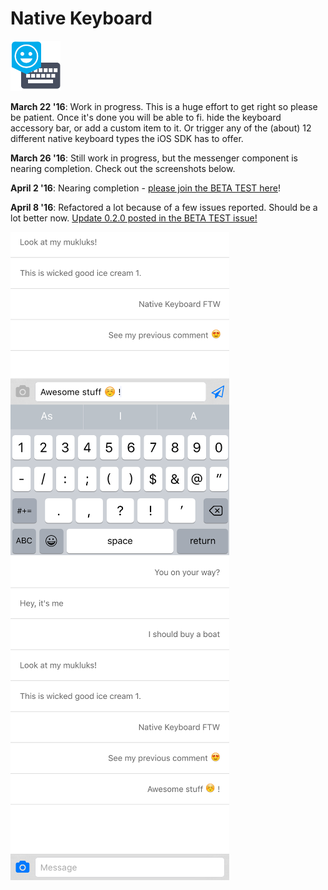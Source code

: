 Native Keyboard
===============

<img src="nativekeyboard.png" width="80px"/>

__March 22 '16__: Work in progress. This is a huge effort to get right so please be patient. Once it's done you will be able to fi. hide the keyboard accessory bar, or add a custom item to it. Or trigger any of the (about) 12 different native keyboard types the iOS SDK has to offer.

__March 26 '16__: Still work in progress, but the messenger component is nearing completion. Check out the screenshots below. 

__April 2 '16__: Nearing completion - [please join the BETA TEST here](#1)!

__April 8 '16__: Refactored a lot because of a few issues reported. Should be a lot better now. [Update 0.2.0 posted in the BETA TEST issue!](#1)

<img src="screenshots/messenger-1.png" width="350px"/>&nbsp;&nbsp;&nbsp;
<img src="screenshots/messenger-2.png" width="350px"/>
